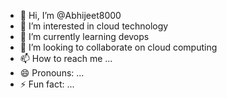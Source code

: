 - 👋 Hi, I’m @Abhijeet8000
- 👀 I’m interested in cloud technology
- 🌱 I’m currently learning devops
- 💞️ I’m looking to collaborate on cloud computing
- 📫 How to reach me ...
- 😄 Pronouns: ...
- ⚡ Fun fact: ...

<!---
Abhijeet8000/Abhijeet8000 is a ✨ special ✨ repository because its `README.md` (this file) appears on your GitHub profile.
You can click the Preview link to take a look at your changes.
--->
